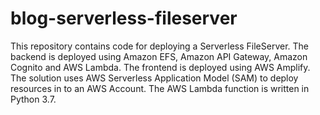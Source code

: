 # blog-serverless-fileserver
This repository contains code for deploying a Serverless FileServer.  The backend is deployed using Amazon EFS, Amazon API Gateway, Amazon Cognito and AWS Lambda. The frontend is deployed using AWS Amplify.  The solution uses AWS Serverless Application Model (SAM) to deploy resources in to an AWS Account. The AWS Lambda function is written in Python 3.7.
